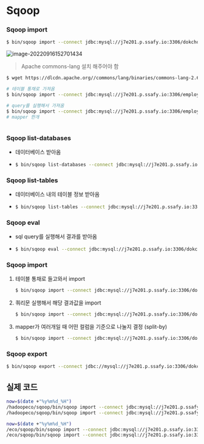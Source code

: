 # Sqoop

### Sqoop import

```bash
$ bin/sqoop import --connect jdbc:mysql://j7e201.p.ssafy.io:3306/dokcho --username root --password 0000 --query 'SELECT e.emp_no, e.birth_date, e.first_name, e.last_name, e.gender, e.hire_date, d.dept_no FROM employees e, dept_emp d WHERE (e.emp_no = d.emp_no) AND $CONDITIONS' --target-dir /user/j7e201/sqoop/employees --split-by e.emp_no
```

![image-20220916152701434](C:\Users\SSAFY\AppData\Roaming\Typora\typora-user-images\image-20220916152701434.png)



> Apache commons-lang 설치 해주어야 함 

```bash
$ wget https://dlcdn.apache.org//commons/lang/binaries/commons-lang-2.6-bin.tar.gz
```



```bash
# 테이블 통채로 가져옴
$ bin/sqoop import --connect jdbc:mysql://j7e201.p.ssafy.io:3306/employees --username root --password 0000 --table employees --target-dir /user/fastcampus/sqoop/employees1

# query를 실행해서 가져옴
$ bin/sqoop import --connect jdbc:mysql://j7e201.p.ssafy.io:3306/employees --username root --password 0000 --query 'SELECT e.emp_no, e.birth_date, e.first_name, e.last_name, e.gender, e.hire_date, d.dept_no FROM employees e, dept_emp d WHERE (e.emp_no = d.emp_no) AND $CONDITIONS' --target-dir /user/j7e201/sqoop/employees2 -m 1
# mapper 한개	
```

```shell

```





### Sqoop list-databases

* 데이터베이스 받아옴

* ```bash
  $ bin/sqoop list-databases --connect jdbc:mysql://j7e201.p.ssafy.io:3306/dokcho --username root --password 0000
  ```



### Sqoop list-tables

* 데이터베이스 내의 테이블 정보 받아옴

* ```bash
  $ bin/sqoop list-tables --connect jdbc:mysql://j7e201.p.ssafy.io:3306/dokcho --username root --password aoj29tj293092852tknwiog2395gw9023t
  ```



### Sqoop eval

* sql query를 실행해서 결과를 받아옴

* ```bash
  $ bin/sqoop eval --connect jdbc:mysql://j7e201.p.ssafy.io:3306/dokcho --username root --password aoj29tj293092852tknwiog2395gw9023t --query "select * from monster"
  ```



### Sqoop import

1. 테이블 통채로 들고와서 import	

   ```bash
   $ bin/sqoop import --connect jdbc:mysql://j7e201.p.ssafy.io:3306/dokcho --username root --password "aoj29tj293092852tknwiog2395gw9023t" --table monster --target-dir /user/fastcampus/sqoop/dokcho/monster
   ```

2. 쿼리문 실행해서 해당 결과값을 import

   ```bash
   $ bin/sqoop import --connect jdbc:mysql://j7e201.p.ssafy.io:3306/dokcho --username root --password "aoj29tj293092852tknwiog2395gw9023t" --query 'SELECT * FROM monster WHERE (type=1) AND $CONDITIONS' --target-dir /user/j7e201/sqoop/dokcho/yakcho -m 1 # mapper의 개수 설정 =파일의 개수
   ```

3. mapper가 여러개일 때 어떤 컬럼을 기준으로 나눌지 결정 (split-by)

   ```bash
   $ bin/sqoop import --connect jdbc:mysql://j7e201.p.ssafy.io:3306/dokcho --username root --password 0000 --query 'SELECT * FROM monster WHERE $CONDITIONS' --target-dir /user/j7e201/sqoop/dokcho2 -m 3 --split-by type # mapper의 개수 설정 =파일의 개수
   ```

   

### Sqoop export

```bash
$ bin/sqoop export --connect jdbc://mysql://j7e201.p.ssafy.io:3306/dokcho --username root --password 0000 --table {table_name} --export-dir {hdfs_path}
```



## 실제 코드

```sh
now=$(date +"%y%m%d_%H")
/hadoopeco/sqoop/bin/sqoop import --connect jdbc:mysql://j7e201.p.ssafy.io:3306/dokcho --username root --password aoj29tj293092852tknwiog2395gw9023t --table users --target-dir /user/dokcho/backups/$now/users
/hadoopeco/sqoop/bin/sqoop import --connect jdbc:mysql://j7e201.p.ssafy.io:3306/dokcho --username root --password aoj29tj293092852tknwiog2395gw9023t --table user_monster --target-dir /user/dokcho/backups/$now/usermonster
```

```bash
now=$(date +"%y%m%d_%H")
/eco/sqoop/bin/sqoop import --connect jdbc:mysql://j7e201.p.ssafy.io:3306/dokcho --username root --password aoj29tj293092852tknwiog2395gw9023t --table users --target-dir /user/dokcho/backups/users/$now
/eco/sqoop/bin/sqoop import --connect jdbc:mysql://j7e201.p.ssafy.io:3306/dokcho --username root --password aoj29tj293092852tknwiog2395gw9023t --table user_monster --target-dir /user/dokcho/backups/usermonster$now
```


